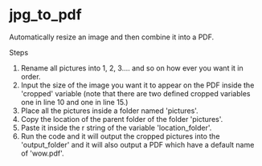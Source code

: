 # jpg_to_pdf
Automatically resize an image and then combine it into a PDF.

Steps

1. Rename all pictures into 1, 2, 3.... and so on how ever you want it in order.
2. Input the size of the image you want it to appear on the PDF inside the 'cropped' variable (note that there are two defined cropped variables one in line 10 and one in line 15.)
3. Place all the pictures inside a folder named 'pictures'.
4. Copy the location of the parent folder of the folder 'pictures'.
5. Paste it inside the r string of the variable 'location_folder'.
6. Run the code and it will output the cropped pictures into the 'output_folder' and it will also output a PDF which have a default name of 'wow.pdf'.

